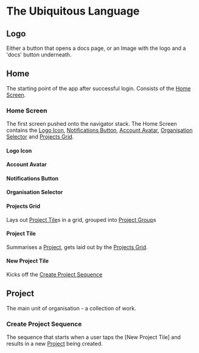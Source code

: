 # The Ubiquitous Language

## Logo

Either a button that opens a docs page, or an Image with the logo and a 'docs' button underneath.

## Home

The starting point of the app after successful login.  Consists of the [Home Screen].

### Home Screen

The first screen pushed onto the navigator stack. The Home Screen contains the [Logo Icon], [Notifications Button], [Account Avatar], [Organisation Selector] and [Projects Grid].

#### Logo Icon

#### Account Avatar

#### Notifications Button

#### Organisation Selector

#### Projects Grid

Lays out [Project Tile]s in a grid, grouped into [Project Group]s

#### Project Tile

Summarises a [Project], gets laid out by the [Projects Grid].

#### New Project Tile

Kicks off the [Create Project Sequence]

## Project

The main unit of organisation - a collection of work.

### Create Project Sequence

The sequence that starts when a user taps the [New Project Tile] and results in a new [Project] being created.

[Home]: #home
[Home Screen]: #home-screen
[Logo Icon]: #logo-icon
[Account Avatar]: #account-avatar
[Notifications Button]: #projects-grid
[Organisation Selector]: #organisation-selector
[Projects Grid]: #projects-grid
[Project Tile]: #project-tile
[Project Group]: #project-group
[Project]: #project
[Create Project Sequence]: #create-project-sequence
